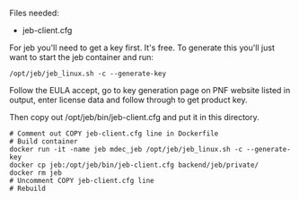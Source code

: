 Files needed:
* jeb-client.cfg

For jeb you'll need to get a key first. It's free. To generate this you'll just want to start the jeb container and run:

	/opt/jeb/jeb_linux.sh -c --generate-key

Follow the EULA accept, go to key generation page on PNF website listed in output, enter license data and follow through to get product key.

Then copy out /opt/jeb/bin/jeb-client.cfg and put it in this directory.

```
# Comment out COPY jeb-client.cfg line in Dockerfile
# Build container
docker run -it -name jeb mdec_jeb /opt/jeb/jeb_linux.sh -c --generate-key
docker cp jeb:/opt/jeb/bin/jeb-client.cfg backend/jeb/private/
docker rm jeb
# Uncomment COPY jeb-client.cfg line
# Rebuild
```
